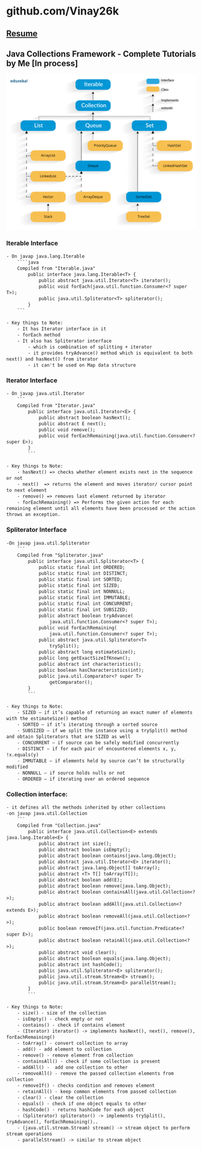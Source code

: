 # github.com/Vinay26k
## [Resume]("https://vinay26k.github.io/Resume.html")
## Java Collections Framework - Complete Tutorials by Me [In process]

![alt collections-image.png](Collection-framework-hierarchy.png)



### Iterable Interface
	- On javap java.lang.Iterable
		````java
		Compiled from "Iterable.java"
			public interface java.lang.Iterable<T> {
				public abstract java.util.Iterator<T> iterator();
				public void forEach(java.util.function.Consumer<? super T>);
				public java.util.Spliterator<T> spliterator();
			}
		```

	- Key things to Note:
		- It has Iterator interface in it
		- forEach method
		- It also has Spliterator interface
			- which is combination of splitting + iterator
			- it provides tryAdvance() method which is equivalent to both next() and hasNext() from iterator
			- it can't be used on Map data structure




### Iterator Interface

	- On javap java.util.Iterator
		```
		Compiled from "Iterator.java"
			public interface java.util.Iterator<E> {
  				public abstract boolean hasNext();
  				public abstract E next();
  				public void remove();
  				public void forEachRemaining(java.util.function.Consumer<? super E>);
			}
			```

	- Key things to Note:
		- hasNext() => checks whether element exists next in the sequence or not
		- next()  => returns the element and moves iterator/ cursor point to next element
		- remove() => removes last element returned by iterator
		- forEachRemaining() => Performs the given action for each remaining element until all elements have been processed or the action throws an exception.


### Spliterator Interface

	-On javap java.util.Spliterator
		```
		Compiled from "Spliterator.java"
			public interface java.util.Spliterator<T> {
  				public static final int ORDERED;
  				public static final int DISTINCT;
  				public static final int SORTED;
  				public static final int SIZED;
  				public static final int NONNULL;
  				public static final int IMMUTABLE;
  				public static final int CONCURRENT;
  				public static final int SUBSIZED;
  				public abstract boolean tryAdvance( 
  					java.util.function.Consumer<? super T>);
  				public void forEachRemaining(
  					java.util.function.Consumer<? super T>);
  				public abstract java.util.Spliterator<T> 
  					trySplit();
  				public abstract long estimateSize();
  				public long getExactSizeIfKnown();
  				public abstract int characteristics();
  				public boolean hasCharacteristics(int);
  				public java.util.Comparator<? super T> 
  					getComparator();
			}
			```

	- Key things to Note:
		- SIZED – if it’s capable of returning an exact numer of elements with the estimateSize() method
		- SORTED – if it’s iterating through a sorted source
		- SUBSIZED – if we split the instance using a trySplit() method and obtain Spliterators that are SIZED as well
		- CONCURRENT – if source can be safely modified concurrently
		- DISTINCT – if for each pair of encountered elements x, y, !x.equals(y)
		- IMMUTABLE – if elements held by source can’t be structurally modified
		- NONNULL – if source holds nulls or not
		- ORDERED – if iterating over an ordered sequence



### Collection interface:

	- it defines all the methods inherited by other collections
	-on javap java.util.Collection
		```
		Compiled from "Collection.java"
			public interface java.util.Collection<E> extends java.lang.Iterable<E> {
  				public abstract int size();
  				public abstract boolean isEmpty();
  				public abstract boolean contains(java.lang.Object);
  				public abstract java.util.Iterator<E> iterator();
  				public abstract java.lang.Object[] toArray();
  				public abstract <T> T[] toArray(T[]);
  				public abstract boolean add(E);
  				public abstract boolean remove(java.lang.Object);
  				public abstract boolean containsAll(java.util.Collection<?>);
  				public abstract boolean addAll(java.util.Collection<? extends E>);
  				public abstract boolean removeAll(java.util.Collection<?>);
  				public boolean removeIf(java.util.function.Predicate<? super E>);
  				public abstract boolean retainAll(java.util.Collection<?>);
  				public abstract void clear();
  				public abstract boolean equals(java.lang.Object);
  				public abstract int hashCode();
  				public java.util.Spliterator<E> spliterator();
  				public java.util.stream.Stream<E> stream();
  				public java.util.stream.Stream<E> parallelStream();
			}
			```

	- Key things to Note:
		- size() - size of the collection
		- isEmpty() - check empty or not
		- contains() - check if contains element
		- (Iterator) iterator() -> implements hasNext(), next(), remove(), forEachRemaining()
		- toArray() - convert collection to array
		- add() - add element to collection
		- remove() - remove element from collection
		- containsAll() - check if some collection is present
		- addAll() -  add one collection to other
		- removeAll() - remove the passed collection elements from collection
		- removeIf() - checks condition and removes element
		- retainAll() - keep common elements from passed collection
		- clear() - clear the collection
		- equals() - check if one object equals to other
		- hashCode() - returns hashCode for each object
		- (Spliterator) spliterator() -> implements trySplit(), tryAdvance(), forEachRemaining()..
		- (java.util.stream.Stream) stream() -> stream object to perform stream operations
		- parallelStream() -> similar to stream object
